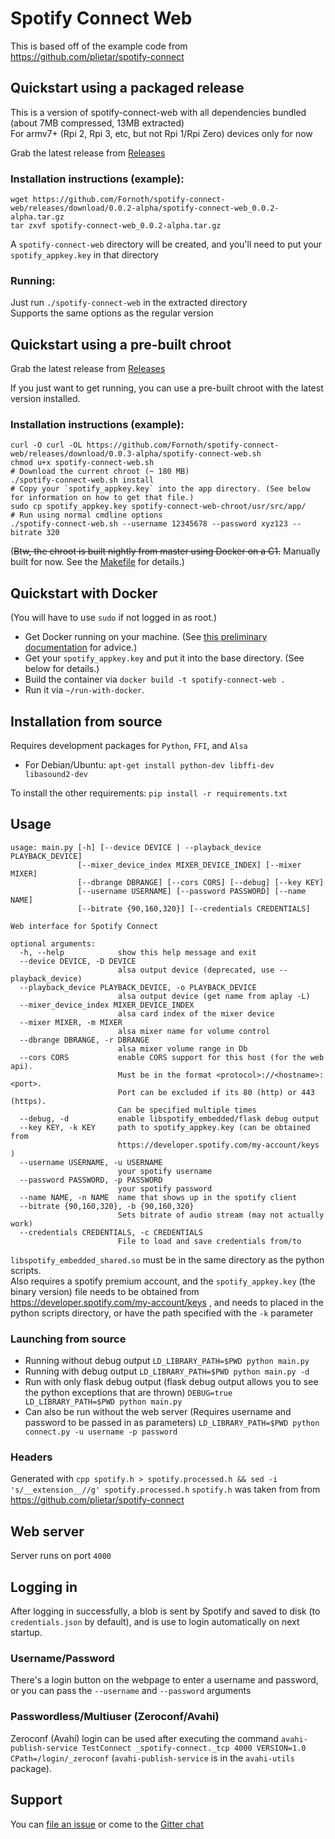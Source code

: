 # Spotify Connect Web

This is based off of the example code from https://github.com/plietar/spotify-connect

## Quickstart using a packaged release
This is a version of spotify-connect-web with all dependencies bundled (about 7MB compressed, 13MB extracted)  
For armv7+ (Rpi 2, Rpi 3, etc, but not Rpi 1/Rpi Zero) devices only for now

Grab the latest release from [Releases](https://github.com/Fornoth/spotify-connect-web/releases)
### Installation instructions (example):
```
wget https://github.com/Fornoth/spotify-connect-web/releases/download/0.0.2-alpha/spotify-connect-web_0.0.2-alpha.tar.gz
tar zxvf spotify-connect-web_0.0.2-alpha.tar.gz
```
A `spotify-connect-web` directory will be created, and you'll need to put your `spotify_appkey.key` in that directory

### Running:
Just run `./spotify-connect-web`  in the extracted directory  
Supports the same options as the regular version


## Quickstart using a pre-built chroot 
Grab the latest release from [Releases](https://github.com/Fornoth/spotify-connect-web/releases)

If you just want to get running, you can use a pre-built chroot with the latest version installed.
### Installation instructions (example):

    curl -O curl -OL https://github.com/Fornoth/spotify-connect-web/releases/download/0.0.3-alpha/spotify-connect-web.sh
    chmod u+x spotify-connect-web.sh
    # Download the current chroot (~ 180 MB)
    ./spotify-connect-web.sh install
    # Copy your `spotify_appkey.key` into the app directory. (See below for information on how to get that file.)
    sudo cp spotify_appkey.key spotify-connect-web-chroot/usr/src/app/
    # Run using normal cmdline options
    ./spotify-connect-web.sh --username 12345678 --password xyz123 --bitrate 320

(~~Btw, the chroot is built nightly from master using Docker on a C1.~~ Manually built for now. See the [Makefile](Makefile.docker) for details.)

## Quickstart with Docker
(You will have to use `sudo` if not logged in as root.)

* Get Docker running on your machine. (See [this preliminary documentation](https://github.com/aetherical/docker/blob/master/docs/sources/installation/raspberrypi.md) for advice.)
* Get your `spotify_appkey.key` and put it into the base directory. (See below for details.)
* Build the container via `docker build -t spotify-connect-web .`
* Run it via `~/run-with-docker`.

## Installation from source
Requires development packages for `Python`, `FFI`, and `Alsa`  
 - For Debian/Ubuntu: `apt-get install python-dev libffi-dev libasound2-dev`  

To install the other requirements: `pip install -r requirements.txt`

## Usage
```
usage: main.py [-h] [--device DEVICE | --playback_device PLAYBACK_DEVICE]
               [--mixer_device_index MIXER_DEVICE_INDEX] [--mixer MIXER]
               [--dbrange DBRANGE] [--cors CORS] [--debug] [--key KEY]
               [--username USERNAME] [--password PASSWORD] [--name NAME]
               [--bitrate {90,160,320}] [--credentials CREDENTIALS]

Web interface for Spotify Connect

optional arguments:
  -h, --help            show this help message and exit
  --device DEVICE, -D DEVICE
                        alsa output device (deprecated, use --playback_device)
  --playback_device PLAYBACK_DEVICE, -o PLAYBACK_DEVICE
                        alsa output device (get name from aplay -L)
  --mixer_device_index MIXER_DEVICE_INDEX
                        alsa card index of the mixer device
  --mixer MIXER, -m MIXER
                        alsa mixer name for volume control
  --dbrange DBRANGE, -r DBRANGE
                        alsa mixer volume range in Db
  --cors CORS           enable CORS support for this host (for the web api).
                        Must be in the format <protocol>://<hostname>:<port>.
                        Port can be excluded if its 80 (http) or 443 (https).
                        Can be specified multiple times
  --debug, -d           enable libspotify_embedded/flask debug output
  --key KEY, -k KEY     path to spotify_appkey.key (can be obtained from
                        https://developer.spotify.com/my-account/keys )
  --username USERNAME, -u USERNAME
                        your spotify username
  --password PASSWORD, -p PASSWORD
                        your spotify password
  --name NAME, -n NAME  name that shows up in the spotify client
  --bitrate {90,160,320}, -b {90,160,320}
                        Sets bitrate of audio stream (may not actually work)
  --credentials CREDENTIALS, -c CREDENTIALS
                        File to load and save credentials from/to

```

`libspotify_embedded_shared.so` must be in the same directory as the python scripts.  
Also requires a spotify premium account, and the `spotify_appkey.key` (the binary version) file needs to be obtained from https://developer.spotify.com/my-account/keys , and needs to placed in the python scripts directory, or have the path specified with the `-k` parameter

### Launching from source
- Running without debug output `LD_LIBRARY_PATH=$PWD python main.py`
- Running with debug output `LD_LIBRARY_PATH=$PWD python main.py -d`
- Run with only flask debug output (flask debug output allows you to see the python exceptions that are thrown) `DEBUG=true LD_LIBRARY_PATH=$PWD python main.py`
- Can also be run without the web server (Requires username and password to be passed in as parameters)  `LD_LIBRARY_PATH=$PWD python connect.py -u username -p password`

### Headers
Generated with `cpp spotify.h > spotify.processed.h && sed -i 's/__extension__//g' spotify.processed.h`
`spotify.h` was taken from from https://github.com/plietar/spotify-connect

## Web server
Server runs on port `4000`

## Logging in
After logging in successfully, a blob is sent by Spotify and saved to disk (to `credentials.json` by default), and is use to login automatically on next startup.

### Username/Password
There's a login button on the webpage to enter a username and password, or you can pass the `--username` and `--password` arguments

### Passwordless/Multiuser (Zeroconf/Avahi)
Zeroconf (Avahi) login can be used after executing the command `avahi-publish-service TestConnect _spotify-connect._tcp 4000 VERSION=1.0 CPath=/login/_zeroconf` (`avahi-publish-service` is in the `avahi-utils` package).

## Support
You can [file an issue](https://github.com/Fornoth/spotify-connect-web/issues/new) or come to the [Gitter chat](https://gitter.im/sashahilton00/spotify-connect-resources)
